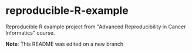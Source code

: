 # reproducible-R-example

Reproducible R example project from "Advanced Reproducibility in Cancer Informatics" course.

**Note**: This README was edited on a new branch

